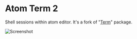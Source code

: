 # Atom Term 2

Shell sessions within atom editor. It's a fork of "[Term][1]" package.

![Screenshot](http://i.imgur.com/nDTZQx9.gif)

[1]: http://atom.io/packages/term
